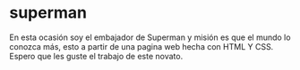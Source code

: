 # superman
En esta ocasión soy el embajador de Superman y misión es que el mundo lo conozca más, esto a partir de una pagina web hecha con HTML Y CSS. Espero que les guste el trabajo de este novato. 
